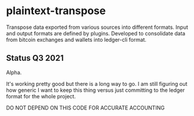 # plaintext-transpose

Transpose data exported from various sources into different formats.
Input and output formats are defined by plugins.
Developed to consolidate data from bitcoin exchanges and wallets into ledger-cli format.

## Status Q3 2021
Alpha. 

It's working pretty good but there is a long way to go.
I am still figuring out how generic I want to keep this thing versus just committing to the ledger format for the whole project.

DO NOT DEPEND ON THIS CODE FOR ACCURATE ACCOUNTING
